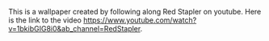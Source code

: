This is a wallpaper created by following along Red Stapler on youtube. Here is the link to the video https://www.youtube.com/watch?v=1bkibGIG8i0&ab_channel=RedStapler.
